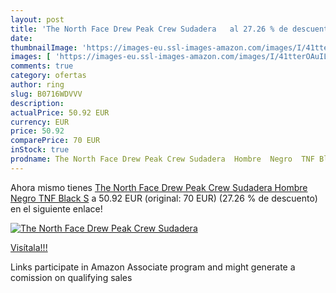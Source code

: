 ```yaml
---
layout: post
title: 'The North Face Drew Peak Crew Sudadera   al 27.26 % de descuento'
date: 
thumbnailImage: 'https://images-eu.ssl-images-amazon.com/images/I/41tterOAuIL._SL200_.jpg'
images: [ 'https://images-eu.ssl-images-amazon.com/images/I/41tterOAuIL._SL200_.jpg' ]
comments: true
category: ofertas
author: ring
slug: B0716WDVVV
description:
actualPrice: 50.92 EUR
currency: EUR
price: 50.92
comparePrice: 70 EUR
inStock: true
prodname: The North Face Drew Peak Crew Sudadera  Hombre  Negro  TNF Black   S
---
```


Ahora mismo tienes [The North Face Drew Peak Crew Sudadera  Hombre  Negro  TNF Black   S](https://www.amazon.es/dp/B0716WDVVV/?tag=tolees-21) a 50.92 EUR (original: 70 EUR) (27.26 %  de descuento) en el siguiente enlace!

[![The North Face Drew Peak Crew Sudadera  ](https://images-eu.ssl-images-amazon.com/images/I/41tterOAuIL._SL200_.jpg)](https://www.amazon.es/dp/B0716WDVVV/?tag=tolees-21)

[Visítala!!!](https://www.amazon.es/dp/B0716WDVVV/?tag=tolees-21)

Links participate in Amazon Associate program and might generate a comission on qualifying sales
